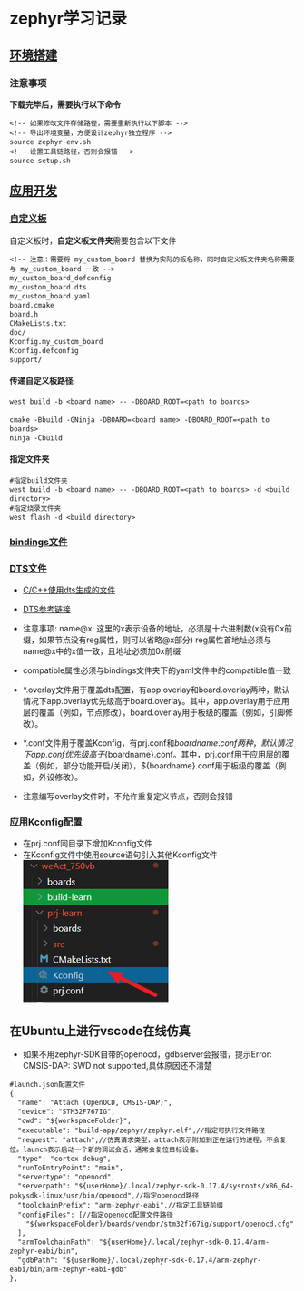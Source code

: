 # zephyr学习记录

## [环境搭建](https://docs.zephyrproject.org/latest/develop/getting_started/index.html)

### 注意事项
**下载完毕后，需要执行以下命令**
```
<!-- 如果修改文件存储路径，需要重新执行以下脚本 -->
<!-- 导出环境变量，方便设计zephyr独立程序 -->
source zephyr-env.sh
<!-- 设置工具链路径，否则会报错 -->
source setup.sh 
```
## [应用开发](https://docs.zephyrproject.org/latest/develop/application/index.html)
 
### [自定义板](https://docs.zephyrproject.org/latest/hardware/porting/board_porting.html#create-your-board-directory)

自定义板时，**自定义板文件夹**需要包含以下文件
```
<!-- 注意：需要将 my_custom_board 替换为实际的板名称，同时自定义板文件夹名称需要与 my_custom_board 一致 -->
my_custom_board_defconfig
my_custom_board.dts
my_custom_board.yaml
board.cmake
board.h
CMakeLists.txt
doc/
Kconfig.my_custom_board
Kconfig.defconfig
support/
```

#### 传递自定义板路径
```
west build -b <board name> -- -DBOARD_ROOT=<path to boards>

cmake -Bbuild -GNinja -DBOARD=<board name> -DBOARD_ROOT=<path to boards> .
ninja -Cbuild
```

#### 指定文件夹
```
#指定build文件夹
west build -b <board name> -- -DBOARD_ROOT=<path to boards> -d <build directory>
#指定烧录文件夹
west flash -d <build directory>
```

### [bindings文件](https://docs.zephyrproject.org/latest/build/dts/bindings-syntax.html)

### [DTS文件](https://docs.zephyrproject.org/latest/build/dts/index.html)

- [C/C++使用dts生成的文件](https://docs.zephyrproject.org/latest/build/dts/api-usage.html)

- [DTS参考链接](https://www.cnblogs.com/jayant97/articles/17209392.html#1-%E5%89%8D%E8%A8%80)
- 注意事项:
  name@x: 这里的x表示设备的地址，必须是十六进制数(x没有0x前缀，如果节点没有reg属性，则可以省略@x部分)
  reg属性首地址必须与name@x中的x值一致，且地址必须加0x前缀
- compatible属性必须与bindings文件夹下的yaml文件中的compatible值一致
- *.overlay文件用于覆盖dts配置，有app.overlay和board.overlay两种，默认情况下app.overlay优先级高于board.overlay。其中，app.overlay用于应用层的覆盖（例如，节点修改），board.overlay用于板级的覆盖（例如，引脚修改）。
- *.conf文件用于覆盖Kconfig，有prj.conf和${boardname}.conf两种，默认情况下app.conf优先级高于${boardname}.conf。其中，prj.conf用于应用层的覆盖（例如，部分功能开启/关闭），${boardname}.conf用于板级的覆盖（例如，外设修改）。
- 注意编写overlay文件时，不允许重复定义节点，否则会报错

### 应用Kconfig配置
- 在prj.conf同目录下增加Kconfig文件
- 在Kconfig文件中使用source语句引入其他Kconfig文件
![eg](../assets/image-2025102814281234.png)

## 在Ubuntu上进行vscode在线仿真

- 如果不用zephyr-SDK自带的openocd，gdbserver会报错，提示Error: CMSIS-DAP: SWD not supported,具体原因还不清楚
```
#launch.json配置文件
{
  "name": "Attach (OpenOCD, CMSIS-DAP)",
  "device": "STM32F767IG",
  "cwd": "${workspaceFolder}",
  "executable": "build-app/zephyr/zephyr.elf",//指定可执行文件路径
  "request": "attach",//仿真请求类型，attach表示附加到正在运行的进程，不会复位。launch表示启动一个新的调试会话，通常会复位目标设备。
  "type": "cortex-debug",
  "runToEntryPoint": "main",
  "servertype": "openocd",
  "serverpath": "${userHome}/.local/zephyr-sdk-0.17.4/sysroots/x86_64-pokysdk-linux/usr/bin/openocd",//指定openocd路径
  "toolchainPrefix": "arm-zephyr-eabi",//指定工具链前缀
  "configFiles": [//指定openocd配置文件路径
    "${workspaceFolder}/boards/vendor/stm32f767ig/support/openocd.cfg"
  ],  
  "armToolchainPath": "${userHome}/.local/zephyr-sdk-0.17.4/arm-zephyr-eabi/bin",
  "gdbPath": "${userHome}/.local/zephyr-sdk-0.17.4/arm-zephyr-eabi/bin/arm-zephyr-eabi-gdb"
},
```


